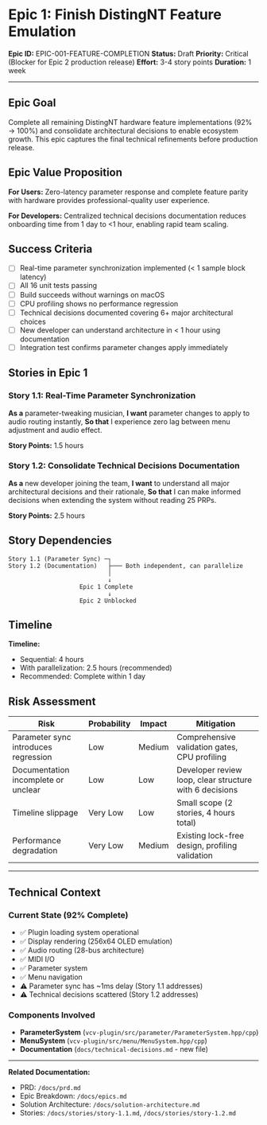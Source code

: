 # Epic 1: Finish DistingNT Feature Emulation

**Epic ID:** EPIC-001-FEATURE-COMPLETION
**Status:** Draft
**Priority:** Critical (Blocker for Epic 2 production release)
**Effort:** 3-4 story points
**Duration:** 1 week

---

## Epic Goal

Complete all remaining DistingNT hardware feature implementations (92% → 100%) and consolidate architectural decisions to enable ecosystem growth. This epic captures the final technical refinements before production release.

## Epic Value Proposition

**For Users:** Zero-latency parameter response and complete feature parity with hardware provides professional-quality user experience.

**For Developers:** Centralized technical decisions documentation reduces onboarding time from 1 day to <1 hour, enabling rapid team scaling.

## Success Criteria

- [ ] Real-time parameter synchronization implemented (< 1 sample block latency)
- [ ] All 16 unit tests passing
- [ ] Build succeeds without warnings on macOS
- [ ] CPU profiling shows no performance regression
- [ ] Technical decisions documented covering 6+ major architectural choices
- [ ] New developer can understand architecture in < 1 hour using documentation
- [ ] Integration test confirms parameter changes apply immediately

## Stories in Epic 1

### Story 1.1: Real-Time Parameter Synchronization

**As a** parameter-tweaking musician,
**I want** parameter changes to apply to audio routing instantly,
**So that** I experience zero lag between menu adjustment and audio effect.

**Story Points:** 1.5 hours

### Story 1.2: Consolidate Technical Decisions Documentation

**As a** new developer joining the team,
**I want** to understand all major architectural decisions and their rationale,
**So that** I can make informed decisions when extending the system without reading 25 PRPs.

**Story Points:** 2.5 hours

## Story Dependencies

```
Story 1.1 (Parameter Sync) ─┐
Story 1.2 (Documentation)   ├─── Both independent, can parallelize
                            │
                            ↓
                    Epic 1 Complete
                            ↓
                    Epic 2 Unblocked
```

## Timeline

**Timeline:**
- Sequential: 4 hours
- With parallelization: 2.5 hours (recommended)
- Recommended: Complete within 1 day

## Risk Assessment

| Risk | Probability | Impact | Mitigation |
|------|-------------|--------|-----------|
| Parameter sync introduces regression | Low | Medium | Comprehensive validation gates, CPU profiling |
| Documentation incomplete or unclear | Low | Low | Developer review loop, clear structure with 6 decisions |
| Timeline slippage | Very Low | Low | Small scope (2 stories, 4 hours total) |
| Performance degradation | Very Low | Medium | Existing lock-free design, profiling validation |

---

## Technical Context

### Current State (92% Complete)
- ✅ Plugin loading system operational
- ✅ Display rendering (256x64 OLED emulation)
- ✅ Audio routing (28-bus architecture)
- ✅ MIDI I/O
- ✅ Parameter system
- ✅ Menu navigation
- ⚠️ Parameter sync has ~1ms delay (Story 1.1 addresses)
- ⚠️ Technical decisions scattered (Story 1.2 addresses)

### Components Involved
- **ParameterSystem** (`vcv-plugin/src/parameter/ParameterSystem.hpp/cpp`)
- **MenuSystem** (`vcv-plugin/src/menu/MenuSystem.hpp/cpp`)
- **Documentation** (`docs/technical-decisions.md` - new file)

---

**Related Documentation:**
- PRD: `/docs/prd.md`
- Epic Breakdown: `/docs/epics.md`
- Solution Architecture: `/docs/solution-architecture.md`
- Stories: `/docs/stories/story-1.1.md`, `/docs/stories/story-1.2.md`
